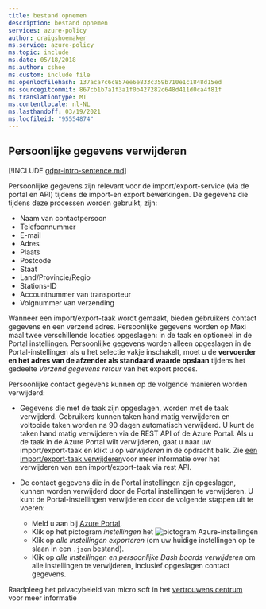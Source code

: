 ```yaml
---
title: bestand opnemen
description: bestand opnemen
services: azure-policy
author: craigshoemaker
ms.service: azure-policy
ms.topic: include
ms.date: 05/18/2018
ms.author: cshoe
ms.custom: include file
ms.openlocfilehash: 137aca7c6c857ee6e833c359b710e1c1848d15ed
ms.sourcegitcommit: 867cb1b7a1f3a1f0b427282c648d411d0ca4f81f
ms.translationtype: MT
ms.contentlocale: nl-NL
ms.lasthandoff: 03/19/2021
ms.locfileid: "95554874"
---
```

## <a name="deleting-personal-information"></a>Persoonlijke gegevens verwijderen

[!INCLUDE [gdpr-intro-sentence.md](gdpr-intro-sentence.md)]

Persoonlijke gegevens zijn relevant voor de import/export-service (via de portal en API) tijdens de import-en export bewerkingen. De gegevens die tijdens deze processen worden gebruikt, zijn:

- Naam van contactpersoon
- Telefoonnummer
- E-mail
- Adres
- Plaats
- Postcode
- Staat
- Land/Provincie/Regio
- Stations-ID
- Accountnummer van transporteur
- Volgnummer van verzending

Wanneer een import/export-taak wordt gemaakt, bieden gebruikers contact gegevens en een verzend adres. Persoonlijke gegevens worden op Maxi maal twee verschillende locaties opgeslagen: in de taak en optioneel in de Portal instellingen. Persoonlijke gegevens worden alleen opgeslagen in de Portal-instellingen als u het selectie vakje inschakelt, moet u de **vervoerder en het adres van de afzender als standaard waarde opslaan** tijdens het gedeelte *Verzend gegevens retour* van het export proces.

Persoonlijke contact gegevens kunnen op de volgende manieren worden verwijderd:

- Gegevens die met de taak zijn opgeslagen, worden met de taak verwijderd. Gebruikers kunnen taken hand matig verwijderen en voltooide taken worden na 90 dagen automatisch verwijderd. U kunt de taken hand matig verwijderen via de REST API of de Azure Portal. Als u de taak in de Azure Portal wilt verwijderen, gaat u naar uw import/export-taak en klikt u op *verwijderen* in de opdracht balk. Zie [een import/export-taak verwijderen](/previous-versions/azure/storage/common/storage-import-export-cancelling-and-deleting-jobs)voor meer informatie over het verwijderen van een import/export-taak via rest API.

- De contact gegevens die in de Portal instellingen zijn opgeslagen, kunnen worden verwijderd door de Portal instellingen te verwijderen. U kunt de Portal-instellingen verwijderen door de volgende stappen uit te voeren:
  - Meld u aan bij [Azure Portal](https://portal.azure.com).
  - Klik op het pictogram *instellingen* het ![ pictogram Azure-instellingen](media/storage-import-export-delete-personal-info/azure-settings-icon.png)
  - Klik op *alle instellingen exporteren* (om uw huidige instellingen op te slaan in een `.json` bestand).
  - Klik op *alle instellingen en persoonlijke Dash boards verwijderen* om alle instellingen te verwijderen, inclusief opgeslagen contact gegevens.

Raadpleeg het privacybeleid van micro soft in het [vertrouwens centrum](https://www.microsoft.com/trustcenter) voor meer informatie